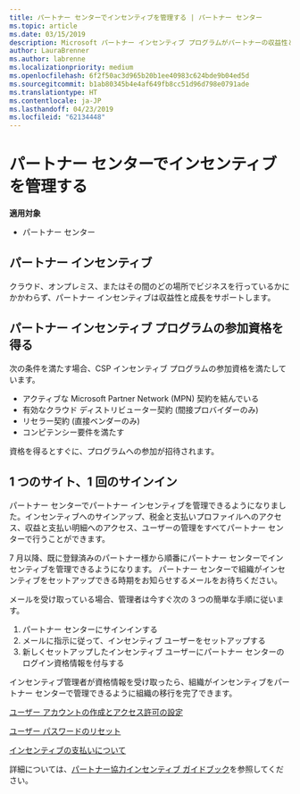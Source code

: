 ```yaml
---
title: パートナー センターでインセンティブを管理する | パートナー センター
ms.topic: article
ms.date: 03/15/2019
description: Microsoft パートナー インセンティブ プログラムがパートナーの収益性と成長をサポート
author: LauraBrenner
ms.author: labrenne
ms.localizationpriority: medium
ms.openlocfilehash: 6f2f50ac3d965b20b1ee40983c624bde9b04ed5d
ms.sourcegitcommit: b1ab80345b4e4af649fb8cc51d96d798e0791ade
ms.translationtype: HT
ms.contentlocale: ja-JP
ms.lasthandoff: 04/23/2019
ms.locfileid: "62134448"
---
```

# <a name="manage-your-incentives-in-partner-center"></a>パートナー センターでインセンティブを管理する 

**適用対象**

-  パートナー センター

## <a name="partner-incentives"></a>パートナー インセンティブ 

クラウド、オンプレミス、またはその間のどの場所でビジネスを行っているかにかかわらず、パートナー インセンティブは収益性と成長をサポートします。

## <a name="qualify-for-the-partner-incentives-program"></a>パートナー インセンティブ プログラムの参加資格を得る

次の条件を満たす場合、CSP インセンティブ プログラムの参加資格を満たしています。

-   アクティブな Microsoft Partner Network (MPN) 契約を結んでいる 
-   有効なクラウド ディストリビューター契約 (間接プロバイダーのみ)
-   リセラー契約 (直接ベンダーのみ)
-   コンピテンシー要件を満たす

資格を得るとすぐに、プログラムへの参加が招待されます。

## <a name="one-site-one-sign-in"></a>1 つのサイト、1 回のサインイン

パートナー センターでパートナー インセンティブを管理できるようになりました。インセンティブへのサインアップ、税金と支払いプロファイルへのアクセス、収益と支払い明細へのアクセス、ユーザーの管理をすべてパートナー センターで行うことができます。 

7 月以降、既に登録済みのパートナー様から順番にパートナー センターでインセンティブを管理できるようになります。 パートナー センターで組織がインセンティブをセットアップできる時期をお知らせするメールをお待ちください。 

メールを受け取っている場合、管理者は今すぐ次の 3 つの簡単な手順に従います。

1.  パートナー センターにサインインする 
2.  メールに指示に従って、インセンティブ ユーザーをセットアップする 
3.  新しくセットアップしたインセンティブ ユーザーにパートナー センターのログイン資格情報を付与する

インセンティブ管理者が資格情報を受け取ったら、組織がインセンティブをパートナー センターで管理できるように組織の移行を完了できます。


[ユーザー アカウントの作成とアクセス許可の設定](create-user-accounts-and-set-permissions.md)

[ユーザー パスワードのリセット](reset-a-user-password.md)

[インセンティブの支払いについて](understand-incentive-payouts.md)

詳細については、[パートナー協力インセンティブ ガイドブック](https://assets.microsoft.com/coop-guidebook.pdf)を参照してください。
